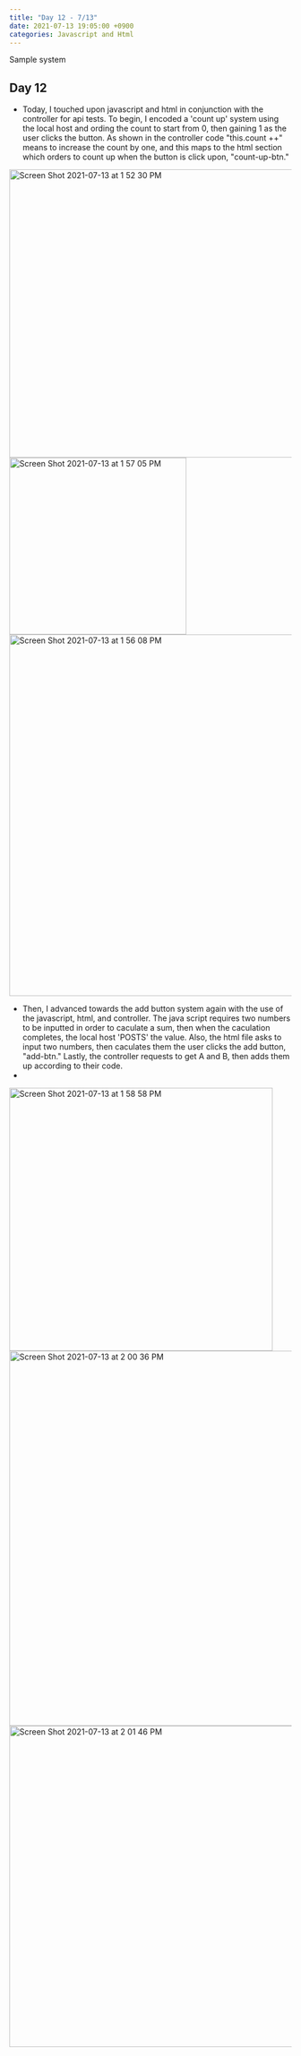 ```yaml
---
title: "Day 12 - 7/13"
date: 2021-07-13 19:05:00 +0900
categories: Javascript and Html
---
```

Sample system

## **Day 12**

- Today, I touched upon javascript and html in conjunction with the controller for api tests. To begin, I encoded a 'count up' system using the local host and ording the count to start from 0, then gaining 1 as the user clicks the button. As shown in the controller code "this.count ++" means to increase the count by one, and this maps to the html section which orders to count up when the button is click upon, "count-up-btn."
 



<img width="515" alt="Screen Shot 2021-07-13 at 1 52 30 PM" src="https://user-images.githubusercontent.com/73371470/125392676-91e85000-e3e1-11eb-8677-d8320963c10c.png">

<img width="316" alt="Screen Shot 2021-07-13 at 1 57 05 PM" src="https://user-images.githubusercontent.com/73371470/125393057-366a9200-e3e2-11eb-87a6-ec8e597b5994.png">

<img width="646" alt="Screen Shot 2021-07-13 at 1 56 08 PM" src="https://user-images.githubusercontent.com/73371470/125392975-163ad300-e3e2-11eb-8e1b-861ae31e3341.png">

- Then, I advanced towards the add button system again with the use of the javascript, html, and controller. The java script requires two numbers to be inputted in order to caculate a sum, then when the caculation completes, the local host 'POSTS' the value. Also, the html file asks to input two numbers, then caculates them the user clicks the add button, "add-btn." Lastly, the controller requests to get A and B, then adds them up according to their code.
- 
<img width="470" alt="Screen Shot 2021-07-13 at 1 58 58 PM" src="https://user-images.githubusercontent.com/73371470/125393204-79c50080-e3e2-11eb-850e-2b5f7488405b.png">

<img width="670" alt="Screen Shot 2021-07-13 at 2 00 36 PM" src="https://user-images.githubusercontent.com/73371470/125393325-b4c73400-e3e2-11eb-96f7-81dc3a546761.png">

<img width="574" alt="Screen Shot 2021-07-13 at 2 01 46 PM" src="https://user-images.githubusercontent.com/73371470/125393402-dfb18800-e3e2-11eb-8d7f-c1826789e50c.png">




